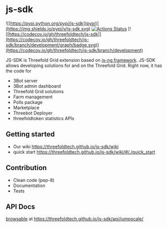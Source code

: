 # js-sdk

![[https://pypi.python.org/pypi/js-sdk](pypi)](https://img.shields.io/pypi/v/js-sdk.svg)
[![Actions Status](https://github.com/threefoldtech/js-sdk/workflows/js-sdk/badge.svg?query=branch%3Adevelopment)](https://github.com/threefoldtech/js-sdk/actions?query=branch%3Adevelopment)
[![[https://codecov.io/gh/threefoldtech/js-sdk]](https://codecov.io/gh/threefoldtech/js-sdk/branch/development/graph/badge.svg)](https://codecov.io/gh/threefoldtech/js-sdk/branch/development)

JS-SDK is Threefold Grid extension based on [js-ng framework](https://github.com/threefoldtech/js-ng). JS-SDK allows developing solutions for and on the Threefold Grid. Right now, it has the code for 
- 3Bot server 
- 3Bot admin dashboard
- Threefold Grid solutions
- Farm management
- Polls package
- Marketplace
- Threebot Deployer
- threefoldtoken statistics APIs


## Getting started
- Our wiki https://threefoldtech.github.io/js-sdk/wiki
- quick start https://threefoldtech.github.io/js-sdk/wiki/#/./quick_start

## Contribution

- Clean code (pep-8)
- Documentation
- Tests


## API Docs

[browsable](https://threefoldtech.github.io/js-sdk/api/jumpscale/) at https://threefoldtech.github.io/js-sdk/api/jumpscale/

